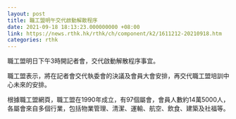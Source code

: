 ```yaml
---
layout: post
title: 職工盟明午交代啟動解散程序
date: 2021-09-18 18:13:23.000000000 +08:00
link: https://news.rthk.hk/rthk/ch/component/k2/1611212-20210918.htm
categories: rthk
---
```


職工盟明日下午3時開記者會，交代啟動解散程序事宜。

職工盟表示，將在記者會交代執委會的決議及會員大會安排，再交代職工盟培訓中心未來的安排。

根據職工盟網頁，職工盟在1990年成立，有97個屬會，會員人數約14萬5000人，各屬會來自多個行業，包括物業管理、清潔、運輸、航空、飲食、建築及社福等。
